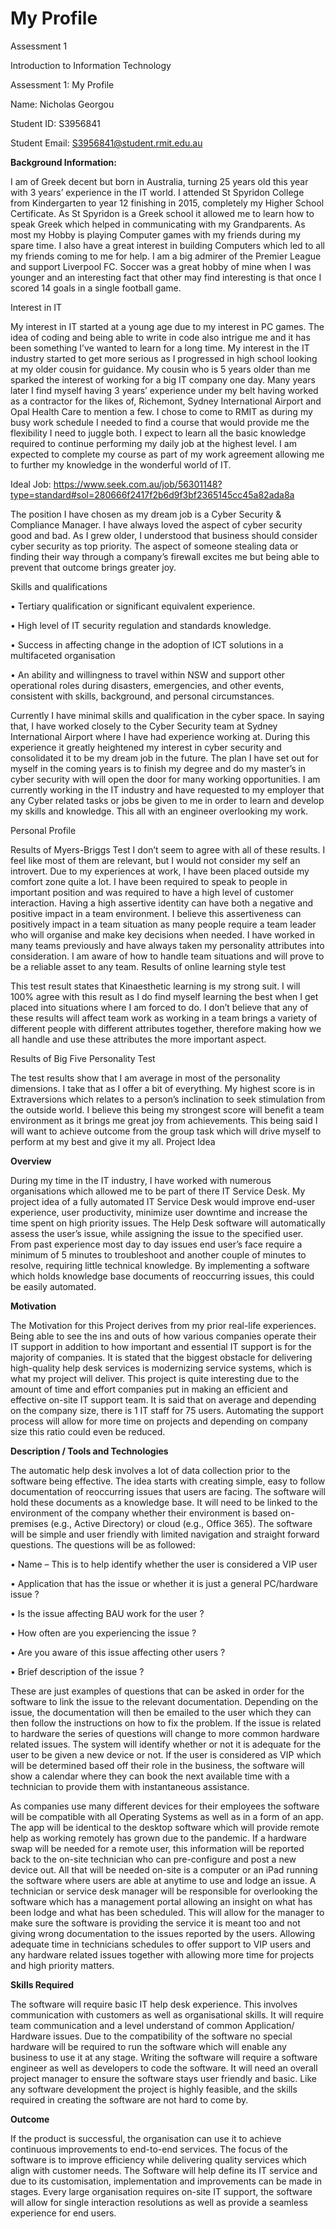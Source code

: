 # My Profile
 Assessment 1

Introduction to Information Technology

Assessment 1: My Profile 

Name: Nicholas Georgou

Student ID: S3956841

Student Email: S3956841@student.rmit.edu.au

**Background Information:** 

I am of Greek decent but born in Australia, turning 25 years old this year with 3 years’ experience in the IT world. I attended St Spyridon College from Kindergarten to year 12 finishing in 2015, completely my Higher School Certificate. As St Spyridon is a Greek school it allowed me to learn how to speak Greek which helped in communicating with my Grandparents. As most my Hobby is playing Computer games with my friends during my spare time. I also have a great interest in building Computers which led to all my friends coming to me for help. I am a big admirer of the Premier League and support Liverpool FC. Soccer was a great hobby of mine when I was younger and an interesting fact that other may find interesting is that once I scored 14 goals in a single football game. 

Interest in IT

My interest in IT started at a young age due to my interest in PC games. The idea of coding and being able to write in code also intrigue me and it has been something I’ve wanted to learn for a long time. My interest in the IT industry started to get more serious as I progressed in high school looking at my older cousin for guidance. My cousin who is 5 years older than me sparked the interest of working for a big IT company one day. Many years later I find myself having 3 years’ experience under my belt having worked as a contractor for the likes of, Richemont,  Sydney International Airport and Opal Health Care to mention a few. 
I chose to come to RMIT as during my busy work schedule I needed to find a course that would provide me the flexibility I need to juggle both. I expect to learn all the basic knowledge required to continue performing my daily job at the highest level. I am expected to complete my course as part of my work agreement allowing me to further my knowledge in the wonderful world of IT.


Ideal Job:
 https://www.seek.com.au/job/56301148?type=standard#sol=280666f2417f2b6d9f3bf2365145cc45a82ada8a

The position I have chosen as my dream job is a Cyber Security & Compliance Manager. I have always loved the aspect of cyber security good and bad. As I grew older, I understood that business should consider cyber security as top priority. The aspect of someone stealing data or finding their way through a company’s firewall excites me but being able to prevent that outcome brings greater joy. 

Skills and qualifications

•	Tertiary qualification or significant equivalent experience.

•	High level of IT security regulation and standards knowledge. 

•	Success in affecting change in the adoption of ICT solutions in a multifaceted organisation

•	An ability and willingness to travel within NSW and support other operational roles during disasters, emergencies, and other events, consistent with skills, background, and personal circumstances.

Currently I have minimal skills and qualification in the cyber space. In saying that, I have worked closely to the Cyber Security team at Sydney International Airport where I have had experience working at. During this experience it greatly heightened my interest in cyber security and consolidated it to be my dream job in the future. The plan I have set out for myself in the coming years is to finish my degree and do my master’s in cyber security with will open the door for many working opportunities. I am currently working in the IT industry and have requested to my employer that any Cyber related tasks or jobs be given to me in order to learn and develop my skills and knowledge. This all with an engineer overlooking my work. 

Personal Profile

Results of Myers-Briggs Test 
I don’t seem to agree with all of these results. I feel like most of them are relevant, but I would not consider my self an introvert. Due to my experiences at work, I have been placed outside my comfort zone quite a lot. I have been required to speak to people in important position and was required to have a high level of customer interaction. 
Having a high assertive identity can have both a negative and positive impact in a team environment. I believe this assertiveness can positively impact in a team situation as many people require a team leader who will organise and make key decisions when needed.
I have worked in many teams previously and have always taken my personality attributes into consideration. I am aware of how to handle team situations and will prove to be a reliable asset to any team.
Results of online learning style test
 
This test result states that Kinaesthetic learning is my strong suit. I will 100% agree with this result as I do find myself learning the best when I get placed into situations where I am forced to do. I don’t believe that any of these results will affect team work as working in a team brings a variety of different people with different attributes together, therefore making how we all handle and use these attributes the more important aspect. 

Results of Big Five Personality Test
 
The test results show that I am average in most of the personality dimensions. I take that as I offer a bit of everything. My highest score is in Extraversions which relates to a person’s inclination to seek stimulation from the outside world. I believe this being my strongest score will benefit a team environment as it brings me great joy from achievements. This being said I will want to achieve outcome from the group task which will drive myself to perform at my best and give it my all. 
Project Idea


**Overview**

During my time in the IT industry, I have worked with numerous organisations which allowed me to be part of there IT Service Desk.  My project idea of a fully automated IT Service Desk would improve end-user experience, user productivity, minimize user downtime and increase the time spent on high priority issues. The Help Desk software will automatically assess the user’s issue, while assigning the issue to the specified user. From past experience most day to day issues end user’s face require a minimum of 5 minutes to troubleshoot and another couple of minutes to resolve, requiring little technical knowledge. By implementing a software which holds knowledge base documents of reoccurring issues, this could be easily automated. 


**Motivation**

The Motivation for this Project derives from my prior real-life experiences. Being able to see the ins and outs of how various companies operate their IT support in addition to how important and essential IT support is for the majority of companies. It is stated that the biggest obstacle for delivering high-quality help desk services is modernizing service systems, which is what my project will deliver. This project is quite interesting due to the amount of time and effort companies put in making an efficient and effective on-site IT support team. It is said that on average and depending on the company size, there is 1 IT staff for 75 users. Automating the support process will allow for more time on projects and depending on company size this ratio could even be reduced. 


**Description / Tools and Technologies**

The automatic help desk involves a lot of data collection prior to the software being effective. The idea starts with creating simple, easy to follow documentation of reoccurring issues that users are facing. The software will hold these documents as a knowledge base. It will need to be linked to the environment of the company whether their environment is based on-premises (e.g., Active Directory) or cloud (e.g., Office 365).
The software will be simple and user friendly with limited navigation and straight forward questions. The questions will be as followed:

•	Name – This is to help identify whether the user is considered a VIP user

•	Application that has the issue or whether it is just a general PC/hardware issue ?

•	Is the issue affecting BAU work for the user ?

•	How often are you experiencing the issue ?

•	Are you aware of this issue affecting other users ?

•	Brief description of the issue ?


These are just examples of questions that can be asked in order for the software to link the issue to the relevant documentation. Depending on the issue, the documentation will then be emailed to the user which they can then follow the instructions on how to fix the problem. If the issue is related to hardware the series of questions will change to more common hardware related issues. The system will identify whether or not it is adequate for the user to be given a new device or not. If the user is considered as VIP which will be determined based off their role in the business, the software will show a calendar where they can book the next available time with a technician to provide them with instantaneous assistance.  

As companies use many different devices for their employees the software will be compatible with all Operating Systems as well as in a form of an app. The app will be identical to the desktop software which will provide remote help as working remotely has grown due to the pandemic. If a hardware swap will be needed for a remote user, this information will be reported back to the on-site technician who can pre-configure and post a new device out. 
All that will be needed on-site is a computer or an iPad running the software where users are able at anytime to use and lodge an issue. A technician or service desk manager will be responsible for overlooking the software which has a management portal allowing an insight on what has been lodge and what has been scheduled. This will allow for the manager to make sure the software is providing the service it is meant too and not giving wrong documentation to the issues reported by the users. Allowing adequate time in technicians schedules to offer support to VIP users and any hardware related issues together with allowing more time for projects and high priority matters.


**Skills Required** 

The software will require basic IT help desk experience. This involves communication with customers as well as organisational skills. It will require team communication and a level understand of common Application/ Hardware issues. Due to the compatibility of the software no special hardware will be required to run the software which will enable any business to use it at any stage. Writing the software will require a software engineer as well as developers to code the software. It will need an overall project manager to ensure the software stays user friendly and basic. Like any software development the project is highly feasible, and the skills required in creating the software are not hard to come by. 


**Outcome**

If the product is successful, the organisation can use it to achieve continuous improvements to end-to-end services. The focus of the software is to improve efficiency while delivering quality services which align with customer needs. The Software will help define its IT service and due to its customisation, implementation and improvements can be made in stages. Every large organisation requires on-site IT support, the software will allow for single interaction resolutions as well as provide a seamless experience for end users. 
